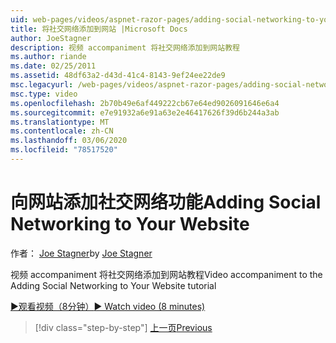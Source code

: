 ```yaml
---
uid: web-pages/videos/aspnet-razor-pages/adding-social-networking-to-your-website
title: 将社交网络添加到网站 |Microsoft Docs
author: JoeStagner
description: 视频 accompaniment 将社交网络添加到网站教程
ms.author: riande
ms.date: 02/25/2011
ms.assetid: 48df63a2-d43d-41c4-8143-9ef24ee22de9
msc.legacyurl: /web-pages/videos/aspnet-razor-pages/adding-social-networking-to-your-website
msc.type: video
ms.openlocfilehash: 2b70b49e6af449222cb67e64ed9026091646e6a4
ms.sourcegitcommit: e7e91932a6e91a63e2e46417626f39d6b244a3ab
ms.translationtype: MT
ms.contentlocale: zh-CN
ms.lasthandoff: 03/06/2020
ms.locfileid: "78517520"
---
```

# <a name="adding-social-networking-to-your-website"></a><span data-ttu-id="fdb83-103">向网站添加社交网络功能</span><span class="sxs-lookup"><span data-stu-id="fdb83-103">Adding Social Networking to Your Website</span></span>

<span data-ttu-id="fdb83-104">作者： [Joe Stagner](https://github.com/JoeStagner)</span><span class="sxs-lookup"><span data-stu-id="fdb83-104">by [Joe Stagner](https://github.com/JoeStagner)</span></span>

<span data-ttu-id="fdb83-105">视频 accompaniment 将社交网络添加到网站教程</span><span class="sxs-lookup"><span data-stu-id="fdb83-105">Video accompaniment to the Adding Social Networking to Your Website tutorial</span></span>

[<span data-ttu-id="fdb83-106">&#9654;观看视频（8分钟）</span><span class="sxs-lookup"><span data-stu-id="fdb83-106">&#9654; Watch video (8 minutes)</span></span>](https://channel9.msdn.com/Blogs/ASP-NET-Site-Videos/adding-social-networking-to-your-website)

> [!div class="step-by-step"]
> [<span data-ttu-id="fdb83-107">上一页</span><span class="sxs-lookup"><span data-stu-id="fdb83-107">Previous</span></span>](adding-search-to-your-web-site.md)
